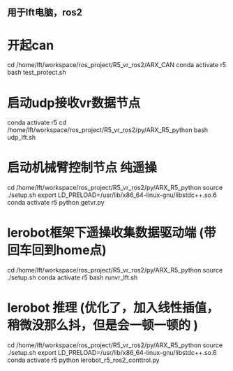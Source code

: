 ## 用于lft电脑，ros2

# 开起can
cd /home/lft/workspace/ros_project/R5_vr_ros2/ARX_CAN
conda activate r5
bash test_protect.sh

# 启动udp接收vr数据节点
conda activate r5
cd /home/lft/workspace/ros_project/R5_vr_ros2/py/ARX_R5_python
bash udp_lft.sh

# 启动机械臂控制节点 纯遥操
cd /home/lft/workspace/ros_project/R5_vr_ros2/py/ARX_R5_python
source ./setup.sh
export LD_PRELOAD=/usr/lib/x86_64-linux-gnu/libstdc++.so.6
conda activate r5
python getvr.py


# lerobot框架下遥操收集数据驱动端  (带回车回到home点)
cd /home/lft/workspace/ros_project/R5_vr_ros2/py/ARX_R5_python
source ./setup.sh
conda activate r5
bash runvr_lft.sh


# lerobot 推理 (优化了，加入线性插值，稍微没那么抖，但是会一顿一顿的 )
cd /home/lft/workspace/ros_project/R5_vr_ros2/py/ARX_R5_python
source ./setup.sh
export LD_PRELOAD=/usr/lib/x86_64-linux-gnu/libstdc++.so.6
conda activate r5
python lerobot_r5_ros2_conttrol.py



